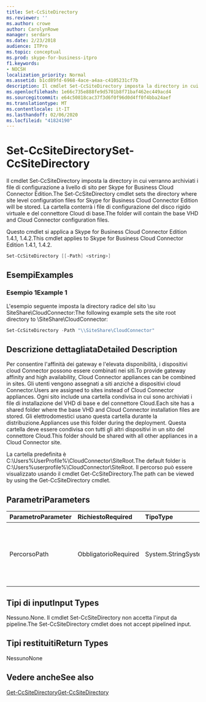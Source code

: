 ```yaml
---
title: Set-CcSiteDirectory
ms.reviewer: ''
ms.author: crowe
author: CarolynRowe
manager: serdars
ms.date: 2/23/2018
audience: ITPro
ms.topic: conceptual
ms.prod: skype-for-business-itpro
f1.keywords:
- NOCSH
localization_priority: Normal
ms.assetid: b1cd89fd-6968-4ace-a4aa-c4105231cf7b
description: Il cmdlet Set-CcSiteDirectory imposta la directory in cui verranno archiviati i file di configurazione a livello di sito per Skype for Business Cloud Connector Edition. La cartella conterrà i file di configurazione del disco rigido virtuale e del connettore Cloud di base.
ms.openlocfilehash: 1e66c735e888fe9d5701b8f71baf462ec449acd4
ms.sourcegitcommit: e64c50818cac37f3d6f0f96d0d4ff0f4bba24aef
ms.translationtype: MT
ms.contentlocale: it-IT
ms.lasthandoff: 02/06/2020
ms.locfileid: "41824190"
---
```

# <a name="set-ccsitedirectory"></a><span data-ttu-id="30b89-104">Set-CcSiteDirectory</span><span class="sxs-lookup"><span data-stu-id="30b89-104">Set-CcSiteDirectory</span></span>
 
<span data-ttu-id="30b89-105">Il cmdlet Set-CcSiteDirectory imposta la directory in cui verranno archiviati i file di configurazione a livello di sito per Skype for Business Cloud Connector Edition.</span><span class="sxs-lookup"><span data-stu-id="30b89-105">The Set-CcSiteDirectory cmdlet sets the directory where site level configuration files for Skype for Business Cloud Connector Edition will be stored.</span></span> <span data-ttu-id="30b89-106">La cartella conterrà i file di configurazione del disco rigido virtuale e del connettore Cloud di base.</span><span class="sxs-lookup"><span data-stu-id="30b89-106">The folder will contain the base VHD and Cloud Connector configuration files.</span></span>
  
<span data-ttu-id="30b89-107">Questo cmdlet si applica a Skype for Business Cloud Connector Edition 1.4.1, 1.4.2.</span><span class="sxs-lookup"><span data-stu-id="30b89-107">This cmdlet applies to Skype for Business Cloud Connector Edition 1.4.1, 1.4.2.</span></span>
  
```powershell
Set-CcSiteDirectory [[-Path] <string>]
```

## <a name="examples"></a><span data-ttu-id="30b89-108">Esempi</span><span class="sxs-lookup"><span data-stu-id="30b89-108">Examples</span></span>
<span data-ttu-id="30b89-109"><a name="Examples"> </a></span><span class="sxs-lookup"><span data-stu-id="30b89-109"><a name="Examples"> </a></span></span>

### <a name="example-1"></a><span data-ttu-id="30b89-110">Esempio 1</span><span class="sxs-lookup"><span data-stu-id="30b89-110">Example 1</span></span>

<span data-ttu-id="30b89-111">L'esempio seguente imposta la directory radice del sito \\su SiteShare\CloudConnector:</span><span class="sxs-lookup"><span data-stu-id="30b89-111">The following example sets the site root directory to \\SiteShare\CloudConnector:</span></span>
  
```powershell
Set-CcSiteDirectory -Path "\\SiteShare\CloudConnector"
```

## <a name="detailed-description"></a><span data-ttu-id="30b89-112">Descrizione dettagliata</span><span class="sxs-lookup"><span data-stu-id="30b89-112">Detailed Description</span></span>
<span data-ttu-id="30b89-113"><a name="DetailedDescription"> </a></span><span class="sxs-lookup"><span data-stu-id="30b89-113"><a name="DetailedDescription"> </a></span></span>

<span data-ttu-id="30b89-114">Per consentire l'affinità dei gateway e l'elevata disponibilità, i dispositivi cloud Connector possono essere combinati nei siti.</span><span class="sxs-lookup"><span data-stu-id="30b89-114">To provide gateway affinity and high availability, Cloud Connector appliances can be combined in sites.</span></span> <span data-ttu-id="30b89-115">Gli utenti vengono assegnati a siti anziché a dispositivi cloud Connector.</span><span class="sxs-lookup"><span data-stu-id="30b89-115">Users are assigned to sites instead of Cloud Connector appliances.</span></span> <span data-ttu-id="30b89-116">Ogni sito include una cartella condivisa in cui sono archiviati i file di installazione del VHD di base e del connettore Cloud.</span><span class="sxs-lookup"><span data-stu-id="30b89-116">Each site has a shared folder where the base VHD and Cloud Connector installation files are stored.</span></span> <span data-ttu-id="30b89-117">Gli elettrodomestici usano questa cartella durante la distribuzione.</span><span class="sxs-lookup"><span data-stu-id="30b89-117">Appliances use this folder during the deployment.</span></span> <span data-ttu-id="30b89-118">Questa cartella deve essere condivisa con tutti gli altri dispositivi in un sito del connettore Cloud.</span><span class="sxs-lookup"><span data-stu-id="30b89-118">This folder should be shared with all other appliances in a Cloud Connector site.</span></span>
  
<span data-ttu-id="30b89-119">La cartella predefinita è C:\Users\%UserProfile%\CloudConnector\SiteRoot.</span><span class="sxs-lookup"><span data-stu-id="30b89-119">The default folder is C:\Users\%userprofile%\CloudConnector\SiteRoot.</span></span> <span data-ttu-id="30b89-120">Il percorso può essere visualizzato usando il cmdlet Get-CcSiteDirectory.</span><span class="sxs-lookup"><span data-stu-id="30b89-120">The path can be viewed by using the Get-CcSiteDirectory cmdlet.</span></span>
  
## <a name="parameters"></a><span data-ttu-id="30b89-121">Parametri</span><span class="sxs-lookup"><span data-stu-id="30b89-121">Parameters</span></span>
<span data-ttu-id="30b89-122"><a name="DetailedDescription"> </a></span><span class="sxs-lookup"><span data-stu-id="30b89-122"><a name="DetailedDescription"> </a></span></span>

|<span data-ttu-id="30b89-123">**Parametro**</span><span class="sxs-lookup"><span data-stu-id="30b89-123">**Parameter**</span></span>|<span data-ttu-id="30b89-124">**Richiesto**</span><span class="sxs-lookup"><span data-stu-id="30b89-124">**Required**</span></span>|<span data-ttu-id="30b89-125">**Tipo**</span><span class="sxs-lookup"><span data-stu-id="30b89-125">**Type**</span></span>|<span data-ttu-id="30b89-126">**Descrizione**</span><span class="sxs-lookup"><span data-stu-id="30b89-126">**Description**</span></span>|
|:-----|:-----|:-----|:-----|
| <span data-ttu-id="30b89-127">Percorso</span><span class="sxs-lookup"><span data-stu-id="30b89-127">Path</span></span> <br/> | <span data-ttu-id="30b89-128">Obbligatorio</span><span class="sxs-lookup"><span data-stu-id="30b89-128">Required</span></span> <br/> | <span data-ttu-id="30b89-129">System.String</span><span class="sxs-lookup"><span data-stu-id="30b89-129">System.String</span></span> <br/> |<span data-ttu-id="30b89-130">Fornisce il percorso della cartella in cui verranno archiviati i file del sito del connettore Cloud.</span><span class="sxs-lookup"><span data-stu-id="30b89-130">Provides the path to the folder where Cloud Connector site files will be stored.</span></span>  <br/> |
   
## <a name="input-types"></a><span data-ttu-id="30b89-131">Tipi di input</span><span class="sxs-lookup"><span data-stu-id="30b89-131">Input Types</span></span>
<span data-ttu-id="30b89-132"><a name="InputTypes"> </a></span><span class="sxs-lookup"><span data-stu-id="30b89-132"><a name="InputTypes"> </a></span></span>

<span data-ttu-id="30b89-133">Nessuno.</span><span class="sxs-lookup"><span data-stu-id="30b89-133">None.</span></span> <span data-ttu-id="30b89-134">Il cmdlet Set-CcSiteDirectory non accetta l'input da pipeline.</span><span class="sxs-lookup"><span data-stu-id="30b89-134">The Set-CcSiteDirectory cmdlet does not accept pipelined input.</span></span>
  
## <a name="return-types"></a><span data-ttu-id="30b89-135">Tipi restituiti</span><span class="sxs-lookup"><span data-stu-id="30b89-135">Return Types</span></span>
<span data-ttu-id="30b89-136"><a name="ReturnTypes"> </a></span><span class="sxs-lookup"><span data-stu-id="30b89-136"><a name="ReturnTypes"> </a></span></span>

<span data-ttu-id="30b89-137">Nessuno</span><span class="sxs-lookup"><span data-stu-id="30b89-137">None</span></span>
  
## <a name="see-also"></a><span data-ttu-id="30b89-138">Vedere anche</span><span class="sxs-lookup"><span data-stu-id="30b89-138">See also</span></span>
<span data-ttu-id="30b89-139"><a name="ReturnTypes"> </a></span><span class="sxs-lookup"><span data-stu-id="30b89-139"><a name="ReturnTypes"> </a></span></span>

[<span data-ttu-id="30b89-140">Get-CcSiteDirectory</span><span class="sxs-lookup"><span data-stu-id="30b89-140">Get-CcSiteDirectory</span></span>](get-ccsitedirectory.md)
  

